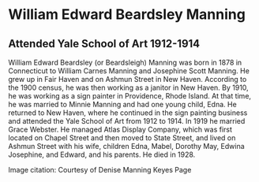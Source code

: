 # William Edward Beardsley Manning
## Attended Yale School of Art 1912-1914
William Edward Beardsley (or Beardsleigh) Manning was born in 1878 in Connecticut to William Carnes Manning and Josephine Scott Manning. He grew up in Fair Haven and on Ashmun Street in New Haven. According to the 1900 census, he was then working as a janitor in New Haven. By 1910, he was working as a sign painter in Providence, Rhode Island. At that time, he was married to Minnie Manning and had one young child, Edna. He returned to New Haven, where he continued in the sign painting business and attended the Yale School of Art from 1912 to 1914. In 1919 he married Grace Webster. He managed Atlas Display Company, which was first located on Chapel Street and then moved to State Street, and lived on Ashmun Street with his wife, children Edna, Mabel, Dorothy May, Edwina Josephine, and Edward, and his parents. He died in 1928.

Image citation: Courtesy of Denise Manning Keyes Page
